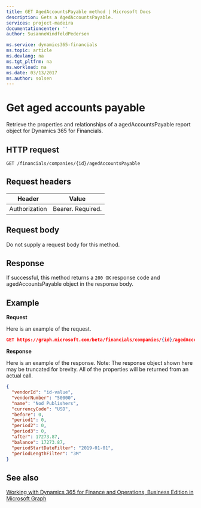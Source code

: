 ```yaml
---
title: GET AgedAccountsPayable method | Microsoft Docs
description: Gets a AgedAccountsPayable.
services: project-madeira
documentationcenter: ''
author: SusanneWindfeldPedersen

ms.service: dynamics365-financials
ms.topic: article
ms.devlang: na
ms.tgt_pltfrm: na
ms.workload: na
ms.date: 03/13/2017
ms.author: solsen
---
```


# Get aged accounts payable
Retrieve the properties and relationships of a agedAccountsPayable report object for Dynamics 365 for Financials.

## HTTP request
```
GET /financials/companies/{id}/agedAccountsPayable
```

## Request headers
|Header|Value|
|------|-----|
|Authorization  |Bearer. Required. |

## Request body
Do not supply a request body for this method.

## Response
If successful, this method returns a ```200 OK``` response code and agedAccountsPayable object in the response body.

## Example

**Request**

Here is an example of the request.
```json
GET https://graph.microsoft.com/beta/financials/companies/{id}/agedAccountsPayable
```

**Response**

Here is an example of the response. Note: The response object shown here may be truncated for brevity. All of the properties will be returned from an actual call.

```json
{
  "vendorId": "id-value",
  "vendorNumber": "50000",
  "name": "Nod Publishers",
  "currencyCode": "USD",
  "before": 0,
  "period1": 0,
  "period2": 0,
  "period3": 0,
  "after": 17273.87,
  "balance": 17273.87,
  "periodStartDateFilter": "2019-01-01",
  "periodLengthFilter": "3M"  
}
```


## See also
[Working with Dynamics 365 for Finance and Operations, Business Edition in Microsoft Graph](../resources/dynamics_overview.md) 